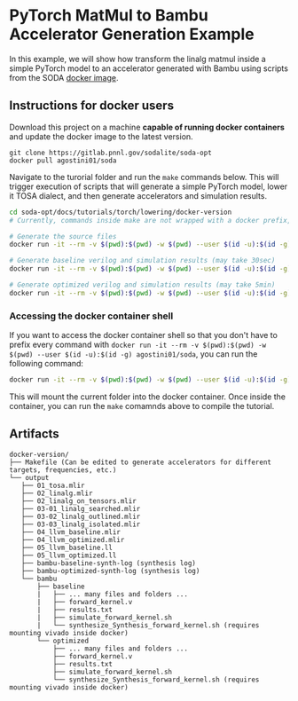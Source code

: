 # PyTorch MatMul to Bambu Accelerator Generation Example

In this example, we will show how transform the linalg matmul inside a simple PyTorch
model to an accelerator generated with Bambu using scripts from the SODA [docker image](https://hub.docker.com/r/agostini01/soda).

## Instructions for docker users

Download this project on a machine **capable of running docker containers** and
update the docker image to the latest version.

```
git clone https://gitlab.pnnl.gov/sodalite/soda-opt
docker pull agostini01/soda
```

Navigate to the turorial folder and run the `make` commands below. This will
trigger execution of scripts that will generate a simple PyTorch model, lower it
TOSA dialect, and then generate accelerators and simulation results.

```bash
cd soda-opt/docs/tutorials/torch/lowering/docker-version
# Currently, commands inside make are not wrapped with a docker prefix, thus they must be executed inside docker image

# Generate the source files
docker run -it --rm -v $(pwd):$(pwd) -w $(pwd) --user $(id -u):$(id -g) agostini01/soda make

# Generate baseline verilog and simulation results (may take 30sec)
docker run -it --rm -v $(pwd):$(pwd) -w $(pwd) --user $(id -u):$(id -g) agostini01/soda make synth-baseline

# Generate optimized verilog and simulation results (may take 5min)
docker run -it --rm -v $(pwd):$(pwd) -w $(pwd) --user $(id -u):$(id -g) agostini01/soda make synth-optimized
```

### Accessing the docker container shell

If you want to access the docker container shell so that you don't have to
prefix every command with 
`docker run -it --rm -v $(pwd):$(pwd) -w $(pwd) --user $(id -u):$(id -g) agostini01/soda`, 
you can run the following command:

```bash 
docker run -it --rm -v $(pwd):$(pwd) -w $(pwd) --user $(id -u):$(id -g) agostini01/soda /bin/bash 
```

This will mount the current folder into the docker container. Once inside the
container, you can run the `make` comamnds above to compile the tutorial.

## Artifacts

```
docker-version/
├── Makefile (Can be edited to generate accelerators for different targets, frequencies, etc.)
└── output
   ├── 01_tosa.mlir
   ├── 02_linalg.mlir
   ├── 02_linalg_on_tensors.mlir
   ├── 03-01_linalg_searched.mlir
   ├── 03-02_linalg_outlined.mlir
   ├── 03-03_linalg_isolated.mlir
   ├── 04_llvm_baseline.mlir
   ├── 04_llvm_optimized.mlir
   ├── 05_llvm_baseline.ll
   ├── 05_llvm_optimized.ll
   ├── bambu-baseline-synth-log (synthesis log)
   ├── bambu-optimized-synth-log (synthesis log)
   └── bambu
       ├── baseline
       |   ├── ... many files and folders ...
       |   ├── forward_kernel.v
       |   ├── results.txt
       |   ├── simulate_forward_kernel.sh
       |   └── synthesize_Synthesis_forward_kernel.sh (requires mounting vivado inside docker)
       └── optimized
           ├── ... many files and folders ...
           ├── forward_kernel.v
           ├── results.txt
           ├── simulate_forward_kernel.sh
           └── synthesize_Synthesis_forward_kernel.sh (requires mounting vivado inside docker)
```